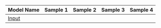 | Model Name | Sample 1 | Sample 2 | Sample 3 | Sample 4 |
|------------|----------|----------|----------|----------|
| [Input](www.google.com)| 
